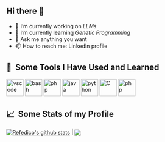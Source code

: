 ## Hi there 👋

- 🔭 I’m currently working on *LLMs*
- 🌱 I’m currently learning *Genetic Programming*
- 💬 Ask me anything you want
- 📫 How to reach me: LinkedIn profile


<h2> 🚀 &nbsp;Some Tools I Have Used and Learned</h2>
<p align="left">
  <img src="https://cdn.jsdelivr.net/gh/devicons/devicon/icons/vscode/vscode-original.svg" alt="vscode" width="45" height="45"/>
  <img src="https://cdn.jsdelivr.net/gh/devicons/devicon/icons/bash/bash-original.svg" alt="bash" width="45" height="45"/>
  <img src="https://cdn.jsdelivr.net/gh/devicons/devicon/icons/php/php-original.svg" alt="php" width="45" height="45"/>
  <img src="https://cdn.jsdelivr.net/gh/devicons/devicon/icons/java/java-original.svg" alt="java" width="45" height="45"/>
  <img src="https://cdn.jsdelivr.net/gh/devicons/devicon/icons/python/python-original.svg" alt="python" width="45" height="45"/>
  <img src="https://cdn.jsdelivr.net/gh/devicons/devicon/icons/c/c-original.svg" alt="C" width="45" height="45"/>
  <img src="https://cdn.jsdelivr.net/gh/devicons/devicon/icons/php/php-original.svg" alt="php" width="45" height="45"/>
</p>

<h2> 📈 &nbsp;Some Stats of my Profile</h2>
<a href="https://github.com/refedico/github-readme-stats"><img align="center" src="https://github-readme-stats.vercel.app/api?username=refedico&show_icons=true&include_all_commits=true&theme=shadow_blue&hide_border=true" alt="Refedico's github stats" /></a> | <a href="https://github.com/refedico/github-readme-stats"><img align="center" src="https://github-readme-stats.vercel.app/api/top-langs/?username=refedico&layout=compact&theme=shadow_blue&hide_border=true" /></a>
